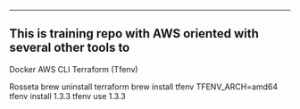 ----
This is training repo with AWS oriented with several other tools to
----





Docker
AWS CLI
Terraform (Tfenv)


Rosseta
brew uninstall terraform
brew install tfenv
TFENV_ARCH=amd64 tfenv install 1.3.3
tfenv use 1.3.3